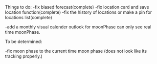 Things to do:
-fix biased forecast(complete)
-fix location card and save location function(complete)
-fix the history of locations or make a pin for locations list(complete)

-add a monthly visual calender outlook for moonPhase
can only see real time moonPhase.

To be determined:

-fix moon phase to the current time moon phase (does not look like its tracking properly.)
